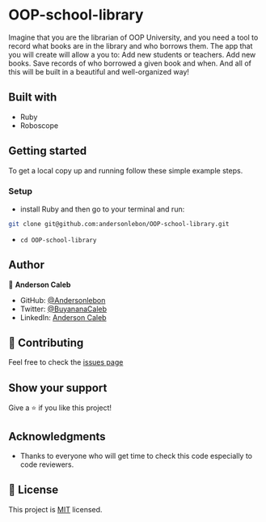 # OOP-school-library
Imagine that you are the librarian of OOP University, and you need a tool to record what books are in the library and who borrows them. The app that you will create will allow a you to:  Add new students or teachers. Add new books. Save records of who borrowed a given book and when. And all of this will be built in a beautiful and well-organized way!

## Built with
 - Ruby
 - Roboscope

## Getting started

To get a local copy up and running follow these simple example steps.

### Setup
- install Ruby and then go to your terminal and run: 
```bash
git clone git@github.com:andersonlebon/OOP-school-library.git
```
- ``` cd OOP-school-library ```

## Author

👤 **Anderson Caleb**

- GitHub: [@Andersonlebon](https://github.com/andersonlebon)
- Twitter: [@BuyananaCaleb](https://twitter.com/BuyananaCaleb)
- LinkedIn: [Anderson Caleb](https://www.linkedin.com/in/anderson-caleb-915343209/)

## :handshake: Contributing

Feel free to check the [issues page](https://github.com/andersonlebon/OOP-school-library/issues)

## Show your support

Give a :star: if you like this project!

## Acknowledgments

- Thanks to everyone who will get time to check this code especially to code reviewers.

## 📝 License

This project is [MIT](https://github.com/microverseinc/readme-template/blob/master/MIT.md) licensed.
